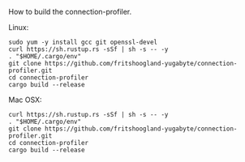 How to build the connection-profiler.  

Linux:
```shell
sudo yum -y install gcc git openssl-devel
curl https://sh.rustup.rs -sSf | sh -s -- -y
. "$HOME/.cargo/env"
git clone https://github.com/fritshoogland-yugabyte/connection-profiler.git
cd connection-profiler
cargo build --release
```
Mac OSX:
```shell
curl https://sh.rustup.rs -sSf | sh -s -- -y
. "$HOME/.cargo/env"
git clone https://github.com/fritshoogland-yugabyte/connection-profiler.git
cd connection-profiler
cargo build --release
```
